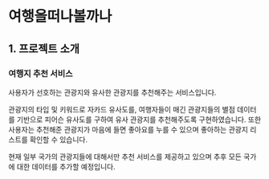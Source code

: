 # 여행을떠나볼까나
  
  
## 1. 프로젝트 소개 
### 여행지 추천 서비스

사용자가 선호하는 관광지와 유사한 관광지를 추천해주는 서비스입니다. 

관광지의 타입 및 키워드로 자카드 유사도를, 여행자들이 매긴 관광지들의 별점 데이터를 기반으로 피어슨 유사도를 구하여 유사 관광지를 추천해주도록 구현하였습니다.
또한 사용자는 추천해준 관광지가 마음에 들면 좋아요를 누를 수 있으며 좋아하는 관광지 리스트를 확인할 수 있습니다.

현재 일부 국가의 관광지들에 대해서만 추천 서비스를 제공하고 있으며 추후 모든 국가에 대한 데이터를 추가할 예정입니다.
  

